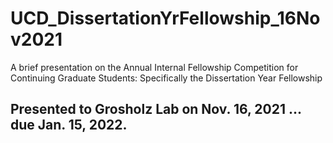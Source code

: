 # UCD_DissertationYrFellowship_16Nov2021
A brief presentation on the Annual Internal Fellowship Competition for Continuing Graduate Students: Specifically the Dissertation Year Fellowship 
##  Presented to Grosholz Lab on Nov. 16, 2021 ... due Jan. 15, 2022.
